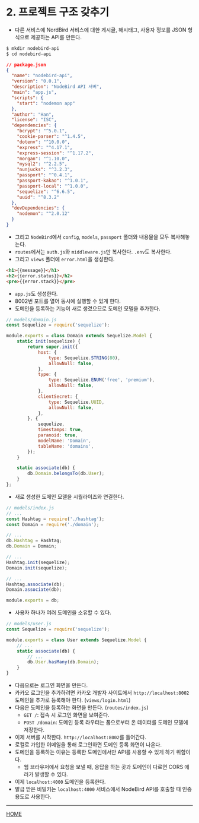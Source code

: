 # 2. 프로젝트 구조 갖추기

- 다른 서비스에 NordBird 서비스에 대한 게시글, 해시태그, 사용자 정보를 JSON 형식으로 제공하는 API를 만든다.

```zsh
$ mkdir nodebird-api
$ cd nodebird-api
```

```json
// package.json
{
  "name": "nodebird-api",
  "version": "0.0.1",
  "description": "NodeBird API 서버",
  "main": "app.js",
  "scripts": {
    "start": "nodemon app"
  },
  "author": "Han",
  "license": "ISC",
  "dependencies": {
    "bcrypt": "^5.0.1",
    "cookie-parser": "^1.4.5",
    "dotenv": "^10.0.0",
    "express": "^4.17.1",
    "express-session": "^1.17.2",
    "morgan": "^1.10.0",
    "mysql2": "^2.2.5",
    "nunjucks": "^3.2.3",
    "passport": "^0.4.1",
    "passport-kakao": "^1.0.1",
    "passport-local": "^1.0.0",
    "sequelize": "^6.6.5",
    "uuid": "^8.3.2"
  },
  "devDependencies": {
    "nodemon": "^2.0.12"
  }
}
```

- 그리고 `NodeBird`에서 `config`, `models`, `passport` 폴더와 내용물을 모두 복사해놓는다.
- `routes`에서는 `auth.js`와 `middleware.js`만 복사한다. `.env`도 복사한다.
- 그리고 `views` 폴더에 `error.html`을 생성한다.

```html
<h1>{{message}}</h1>
<h2>{{error.status}}</h2>
<pre>{{error.stack}}</pre>
```

- `app.js`도 생성한다.
- 8002번 포트를 열어 동시에 실행할 수 있게 한다.
- 도메인을 등록하는 기능이 새로 생겼으므로 도메인 모델을 추가한다.

```js
// models/domain.js
const Sequelize = require('sequelize');

module.exports = class Domain extends Sequelize.Model {
    static init(sequelize) {
        return super.init({
            host: {
                type: Sequelize.STRING(80),
                allowNull: false,
            },
            type: {
                type: Sequelize.ENUM('free', 'premium'),
                allowNull: false,
            },
            clientSecret: {
                type: Sequelize.UUID,
                allowNull: false,
            },
        }, {
            sequelize,
            timestamps: true,
            paranoid: true,
            modelName: 'Domain',
            tableName: 'domains',
        });
    }

    static associate(db) {
        db.Domain.belongsTo(db.User);
    }
};
```

- 새로 생성한 도메인 모델을 시퀄라이즈와 연결한다.

```js
// models/index.js
// ...
const Hashtag = require('./hashtag');
const Domain = require('./domain');

// ...
db.Hashtag = Hashtag;
db.Domain = Domain;

// ...
Hashtag.init(sequelize);
Domain.init(sequelize);

// ...
Hashtag.associate(db);
Domain.associate(db);

module.exports = db;
```

- 사용자 하나가 여러 도메인을 소유할 수 있다.

```js
// models/user.js
const Sequelize = require('sequelize');

module.exports = class User extends Sequelize.Model {
    // ...
    static associate(db) {
        // ...
        db.User.hasMany(db.Domain);
    }
}
```

- 다음으로는 로그인 화면을 만든다.
- 카카오 로그인을 추가하려면 카카오 개발자 사이트에서 `http://localhost:8002` 도메인을 추가로 등록해야 한다. (`views/login.html`)
- 다음은 도메인을 등록하는 화면을 만든다. (`routes/index.js`)
    - `GET /`: 접속 시 로그인 화면을 보여준다.
    - `POST /domain`: 도메인 등록 라우터는 폼으로부터 온 데이터를 도메인 모델에 저장한다.
- 이제 서버를 시작한다. `http://localhost:8002`를 들어간다.
- 로컬로 가입한 이메일을 통해 로그인하면 도메인 등록 화면이 나온다.
- 도메인을 등록하는 이유는 등록한 도메인에서만 API를 사용할 수 있게 하기 위함이다.
    - 웹 브라우저에서 요청을 보낼 때, 응답을 하는 곳과 도메인이 다르면 CORS 에러가 발생할 수 있다.
- 이제 `localhost:4000` 도메인을 등록한다.
- 발급 받은 비밀키는 `localhost:4000` 서비스에서 NodeBird API를 호출할 때 인증 용도로 사용한다.

-----
[HOME](./index.md)